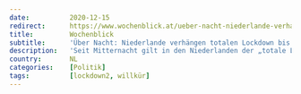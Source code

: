 ```yaml
---
date:          2020-12-15
redirect:      https://www.wochenblick.at/ueber-nacht-niederlande-verhaengen-totalen-lockdown-bis-19-jaenner/
title:         Wochenblick
subtitle:      'Über Nacht: Niederlande verhängen totalen Lockdown bis 19. Jänner'
description:   'Seit Mitternacht gilt in den Niederlanden der „totale Lockdown“. Länger als der geplante Shutdown in Deutschland, der voraussichtlich am 10.01. endet, obwohl er erst am Mittwoch beginnt, sollen alle Geschäfte und Einrichtungen, die nicht überlebenswichtig sind, in den Niederlanden bis zum 19. Januar 2021 schliessen. Von Alina Adair Noch ehe der niederländische Premierminister Mark Rutte […]'
country:       NL
categories:    [Politik]
tags:          [lockdown2, willkür]
---
```

